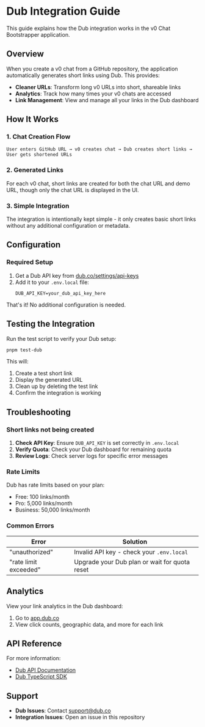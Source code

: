 # Dub Integration Guide

This guide explains how the Dub integration works in the v0 Chat Bootstrapper application.

## Overview

When you create a v0 chat from a GitHub repository, the application automatically generates short links using Dub. This provides:

- **Cleaner URLs**: Transform long v0 URLs into short, shareable links
- **Analytics**: Track how many times your v0 chats are accessed
- **Link Management**: View and manage all your links in the Dub dashboard

## How It Works

### 1. Chat Creation Flow

```
User enters GitHub URL → v0 creates chat → Dub creates short links → User gets shortened URLs
```

### 2. Generated Links

For each v0 chat, short links are created for both the chat URL and demo URL, though only the chat URL is displayed in the UI.

### 3. Simple Integration

The integration is intentionally kept simple - it only creates basic short links without any additional configuration or metadata.

## Configuration

### Required Setup

1. Get a Dub API key from [dub.co/settings/api-keys](https://dub.co/settings/api-keys)
2. Add it to your `.env.local` file:
   ```env
   DUB_API_KEY=your_dub_api_key_here
   ```

That's it! No additional configuration is needed.

## Testing the Integration

Run the test script to verify your Dub setup:

```bash
pnpm test-dub
```

This will:
1. Create a test short link
2. Display the generated URL
3. Clean up by deleting the test link
4. Confirm the integration is working

## Troubleshooting

### Short links not being created

1. **Check API Key**: Ensure `DUB_API_KEY` is set correctly in `.env.local`
2. **Verify Quota**: Check your Dub dashboard for remaining quota
3. **Review Logs**: Check server logs for specific error messages

### Rate Limits

Dub has rate limits based on your plan:
- Free: 100 links/month
- Pro: 5,000 links/month
- Business: 50,000 links/month

### Common Errors

| Error | Solution |
|-------|----------|
| "unauthorized" | Invalid API key - check your `.env.local` |
| "rate limit exceeded" | Upgrade your Dub plan or wait for quota reset |

## Analytics

View your link analytics in the Dub dashboard:

1. Go to [app.dub.co](https://app.dub.co)
2. View click counts, geographic data, and more for each link

## API Reference

For more information:
- [Dub API Documentation](https://dub.co/docs/api)
- [Dub TypeScript SDK](https://github.com/dubinc/dub-ts)

## Support

- **Dub Issues**: Contact support@dub.co
- **Integration Issues**: Open an issue in this repository